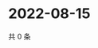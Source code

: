 # 2022-08-15

共 0 条

<!-- BEGIN WEIBO -->
<!-- 最后更新时间 Mon Aug 15 2022 22:17:54 GMT+0800 (China Standard Time) -->

<!-- END WEIBO -->
